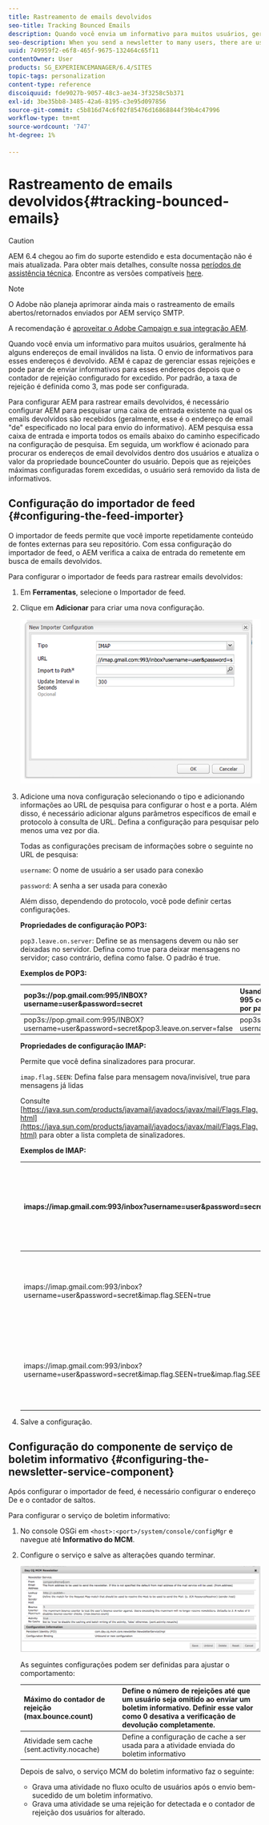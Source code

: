 ```yaml
---
title: Rastreamento de emails devolvidos
seo-title: Tracking Bounced Emails
description: Quando você envia um informativo para muitos usuários, geralmente há alguns endereços de email inválidos na lista. O envio de informativos para esses endereços é devolvido. AEM é capaz de gerenciar essas rejeições e pode parar de enviar informativos para esses endereços depois que o contador de rejeição configurado for excedido.
seo-description: When you send a newsletter to many users, there are usually some invalid emails addresses in the list. Sending newsletters to those addresses bounce back. AEM is capable of managing those bounces and can stop sending newsletters to those addresses after the configured bounce counter is exceeded.
uuid: 749959f2-e6f8-465f-9675-132464c65f11
contentOwner: User
products: SG_EXPERIENCEMANAGER/6.4/SITES
topic-tags: personalization
content-type: reference
discoiquuid: fde9027b-9057-48c3-ae34-3f3258c5b371
exl-id: 3be35bb8-3485-42a6-8195-c3e95d097856
source-git-commit: c5b816d74c6f02f85476d16868844f39b4c47996
workflow-type: tm+mt
source-wordcount: '747'
ht-degree: 1%

---
```


# Rastreamento de emails devolvidos{#tracking-bounced-emails}

>[!CAUTION]
>
>AEM 6.4 chegou ao fim do suporte estendido e esta documentação não é mais atualizada. Para obter mais detalhes, consulte nossa [períodos de assistência técnica](https://helpx.adobe.com/br/support/programs/eol-matrix.html). Encontre as versões compatíveis [here](https://experienceleague.adobe.com/docs/).

>[!NOTE]
>
>O Adobe não planeja aprimorar ainda mais o rastreamento de emails abertos/retornados enviados por AEM serviço SMTP.
>
>A recomendação é [aproveitar o Adobe Campaign e sua integração AEM](/help/sites-administering/campaign.md).

Quando você envia um informativo para muitos usuários, geralmente há alguns endereços de email inválidos na lista. O envio de informativos para esses endereços é devolvido. AEM é capaz de gerenciar essas rejeições e pode parar de enviar informativos para esses endereços depois que o contador de rejeição configurado for excedido. Por padrão, a taxa de rejeição é definida como 3, mas pode ser configurada.

Para configurar AEM para rastrear emails devolvidos, é necessário configurar AEM para pesquisar uma caixa de entrada existente na qual os emails devolvidos são recebidos (geralmente, esse é o endereço de email &quot;de&quot; especificado no local para envio do informativo). AEM pesquisa essa caixa de entrada e importa todos os emails abaixo do caminho especificado na configuração de pesquisa. Em seguida, um workflow é acionado para procurar os endereços de email devolvidos dentro dos usuários e atualiza o valor da propriedade bounceCounter do usuário. Depois que as rejeições máximas configuradas forem excedidas, o usuário será removido da lista de informativos.

## Configuração do importador de feed {#configuring-the-feed-importer}

O importador de feeds permite que você importe repetidamente conteúdo de fontes externas para seu repositório. Com essa configuração do importador de feed, o AEM verifica a caixa de entrada do remetente em busca de emails devolvidos.

Para configurar o importador de feeds para rastrear emails devolvidos:

1. Em **Ferramentas**, selecione o Importador de feed.

1. Clique em **Adicionar** para criar uma nova configuração.

   ![chlimage_1](assets/chlimage_1.png)

1. Adicione uma nova configuração selecionando o tipo e adicionando informações ao URL de pesquisa para configurar o host e a porta. Além disso, é necessário adicionar alguns parâmetros específicos de email e protocolo à consulta de URL. Defina a configuração para pesquisar pelo menos uma vez por dia.

   Todas as configurações precisam de informações sobre o seguinte no URL de pesquisa:

   `username`: O nome de usuário a ser usado para conexão

   `password`: A senha a ser usada para conexão

   Além disso, dependendo do protocolo, você pode definir certas configurações.

   **Propriedades de configuração POP3:**

   `pop3.leave.on.server`: Define se as mensagens devem ou não ser deixadas no servidor. Defina como true para deixar mensagens no servidor; caso contrário, defina como false. O padrão é true.

   **Exemplos de POP3:**

   | pop3s://pop.gmail.com:995/INBOX?username=user&amp;password=secret | Usando pop3 sobre SSL para conexão com o GMail na porta 995 com usuário/segredo, deixando mensagens no servidor por padrão |
   |---|---|
   | pop3s://pop.gmail.com:995/INBOX?username=user&amp;password=secret&amp;pop3.leave.on.server=false | pop3s://pop.gmail.com:995/INBOX?username=user&amp;password=secret&amp;pop3.leave.on.server=false |

   **Propriedades de configuração IMAP:**

   Permite que você defina sinalizadores para procurar.

   `imap.flag.SEEN`: Defina false para mensagem nova/invisível, true para mensagens já lidas

   Consulte [https://java.sun.com/products/javamail/javadocs/javax/mail/Flags.Flag.html](https://java.sun.com/products/javamail/javadocs/javax/mail/Flags.Flag.html) para obter a lista completa de sinalizadores.

   **Exemplos de IMAP:**

   | imaps://imap.gmail.com:993/inbox?username=user&amp;password=secret | Usando IMAP por SSL para conexão com o GMail na porta 993 com usuário/segredo. Obter novas mensagens somente por padrão. |
   |---|---|
   | imaps://imap.gmail.com:993/inbox?username=user&amp;password=secret&amp;imap.flag.SEEN=true | Usando IMAP por SSL para conexão com o GMail 93 com usuário/segredo, recebendo apenas mensagens já vistas. |
   | imaps://imap.gmail.com:993/inbox?username=user&amp;password=secret&amp;imap.flag.SEEN=true&amp;imap.flag.SEEN=false | Usando IMAP por SSL para conexão com o GMail 93 com usuário/segredo, recebendo mensagens já lidas OU novas mensagens. |

1. Salve a configuração.

## Configuração do componente de serviço de boletim informativo {#configuring-the-newsletter-service-component}

Após configurar o importador de feed, é necessário configurar o endereço De e o contador de saltos.

Para configurar o serviço de boletim informativo:

1. No console OSGi em `<host>:<port>/system/console/configMgr` e navegue até **Informativo do MCM**.

1. Configure o serviço e salve as alterações quando terminar.

   ![chlimage_1-1](assets/chlimage_1-1.png)

   As seguintes configurações podem ser definidas para ajustar o comportamento:

   | Máximo do contador de rejeição (max.bounce.count) | Define o número de rejeições até que um usuário seja omitido ao enviar um boletim informativo. Definir esse valor como 0 desativa a verificação de devolução completamente. |
   |---|---|
   | Atividade sem cache (sent.activity.nocache) | Define a configuração de cache a ser usada para a atividade enviada do boletim informativo |

   Depois de salvo, o serviço MCM do boletim informativo faz o seguinte:

   * Grava uma atividade no fluxo oculto de usuários após o envio bem-sucedido de um boletim informativo.
   * Grava uma atividade se uma rejeição for detectada e o contador de rejeição dos usuários for alterado.
